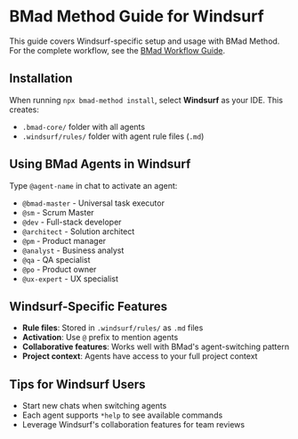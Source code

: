# BMad Method Guide for Windsurf

This guide covers Windsurf-specific setup and usage with BMad Method. For the complete workflow, see the [BMad Workflow Guide](../bmad-workflow-guide.md).

## Installation

When running `npx bmad-method install`, select **Windsurf** as your IDE. This creates:

- `.bmad-core/` folder with all agents
- `.windsurf/rules/` folder with agent rule files (`.md`)

## Using BMad Agents in Windsurf

Type `@agent-name` in chat to activate an agent:

- `@bmad-master` - Universal task executor
- `@sm` - Scrum Master
- `@dev` - Full-stack developer
- `@architect` - Solution architect
- `@pm` - Product manager
- `@analyst` - Business analyst
- `@qa` - QA specialist
- `@po` - Product owner
- `@ux-expert` - UX specialist

## Windsurf-Specific Features

- **Rule files**: Stored in `.windsurf/rules/` as `.md` files
- **Activation**: Use `@` prefix to mention agents
- **Collaborative features**: Works well with BMad's agent-switching pattern
- **Project context**: Agents have access to your full project context

## Tips for Windsurf Users

- Start new chats when switching agents
- Each agent supports `*help` to see available commands
- Leverage Windsurf's collaboration features for team reviews
